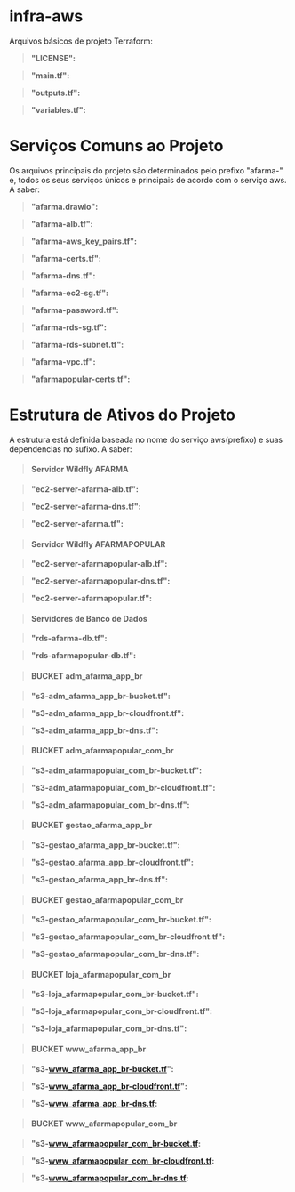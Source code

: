# infra-aws

Arquivos básicos de projeto Terraform:

> **"LICENSE":** 

> **"main.tf":** 

> **"outputs.tf":** 

> **"variables.tf":** 


# Serviços Comuns ao Projeto

Os arquivos principais do projeto são determinados pelo prefixo "afarma-" e, todos os seus serviços únicos e principais de acordo com o serviço aws. A saber:

> **"afarma.drawio":** 

> **"afarma-alb.tf":** 

> **"afarma-aws_key_pairs.tf":** 

> **"afarma-certs.tf":** 

> **"afarma-dns.tf":** 

> **"afarma-ec2-sg.tf":** 

> **"afarma-password.tf":** 

> **"afarma-rds-sg.tf":** 

> **"afarma-rds-subnet.tf":** 

> **"afarma-vpc.tf":** 

> **"afarmapopular-certs.tf":** 


# Estrutura de Ativos do Projeto

A estrutura está definida baseada no nome do serviço aws(prefixo) e suas dependencias no sufixo. A saber:


>#### Servidor Wildfly AFARMA

> **"ec2-server-afarma-alb.tf":** 

> **"ec2-server-afarma-dns.tf":** 

> **"ec2-server-afarma.tf":** 


>#### Servidor Wildfly AFARMAPOPULAR

> **"ec2-server-afarmapopular-alb.tf":** 

> **"ec2-server-afarmapopular-dns.tf":** 

> **"ec2-server-afarmapopular.tf":** 


>#### Servidores de Banco de Dados

> **"rds-afarma-db.tf":** 

> **"rds-afarmapopular-db.tf":** 


>#### BUCKET adm_afarma_app_br

> **"s3-adm_afarma_app_br-bucket.tf":** 

> **"s3-adm_afarma_app_br-cloudfront.tf":** 

> **"s3-adm_afarma_app_br-dns.tf":** 


>#### BUCKET adm_afarmapopular_com_br

> **"s3-adm_afarmapopular_com_br-bucket.tf":** 

> **"s3-adm_afarmapopular_com_br-cloudfront.tf":** 

> **"s3-adm_afarmapopular_com_br-dns.tf":** 


>#### BUCKET gestao_afarma_app_br

> **"s3-gestao_afarma_app_br-bucket.tf":** 

> **"s3-gestao_afarma_app_br-cloudfront.tf":** 

> **"s3-gestao_afarma_app_br-dns.tf":** 


>#### BUCKET gestao_afarmapopular_com_br

> **"s3-gestao_afarmapopular_com_br-bucket.tf":** 

> **"s3-gestao_afarmapopular_com_br-cloudfront.tf":** 

> **"s3-gestao_afarmapopular_com_br-dns.tf":** 


>#### BUCKET loja_afarmapopular_com_br

> **"s3-loja_afarmapopular_com_br-bucket.tf":** 

> **"s3-loja_afarmapopular_com_br-cloudfront.tf":** 

> **"s3-loja_afarmapopular_com_br-dns.tf":** 


>#### BUCKET www_afarma_app_br

> **"s3-www_afarma_app_br-bucket.tf":** 

> **"s3-www_afarma_app_br-cloudfront.tf":** 

> **"s3-www_afarma_app_br-dns.tf:** 


>#### BUCKET www_afarmapopular_com_br

> **"s3-www_afarmapopular_com_br-bucket.tf:** 

> **"s3-www_afarmapopular_com_br-cloudfront.tf:** 

> **"s3-www_afarmapopular_com_br-dns.tf:** 